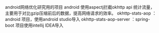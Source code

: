 android网络优化研究用的项目
android 使用aspectj拦截okhttp api 统计流量，主要用于对比gzip压缩前后的数据，提高网络请求的效率。
okhttp-stats-aop ：android 项目，使用android studio导入
okhttp-stats-aop-server ：spring-boot 项目使用intellij IDEA导入
